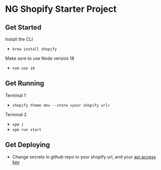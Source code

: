 # NG Shopify Starter Project 

## Get Started

Install the CLI
- `brew install shopify`

Make sure to use Node version 18
- `nvm use 18`


## Get Running

Terminal 1
- `shopify theme dev --store <your shopify url>`

Terminal 2
- `npm i`
- `npm run start`

## Get Deploying

- Change secrets in github repo to your shopify url, and your [api access key](https://shopify.dev/docs/apps/auth/admin-app-access-tokens)
